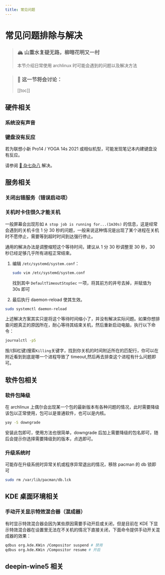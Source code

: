 ```yaml
---
title: 常见问题
---
```


# 常见问题排除与解决

> ### 🏔️ 山重水复疑无路，柳暗花明又一村
>
> 本节介绍日常使用 archlinux 时可能会遇到的问题以及解决方法

> ### 🔖 这一节将会讨论：
>
> [[toc]]

## 硬件相关

### 系统没有声音

### 键盘没有反应

若为联想小新 Pro14 / YOGA 14s 2021 或相似机型，可能发现笔记本内建键盘没有反应。

请参阅 [🥙 杂七杂八](../rookie/basic-install-detail.md#🥙-杂七杂八) 解决。

## 服务相关

### 关闭出错服务（错误启动项）

### 关机时卡住很久才能关机

一般屏幕会出现形如 `A stop job is running for...(1m30s)` 的信息，这是经常会遇到的关机卡住 1 分 30 秒的问题，一般来说这种情况是出现了某个进程在关机时不愿停止，需要等到超时时间到达强行停止。

通用的解决办法是调整缩短这个等待时间，建议从 1 分 30 秒调整至 30 秒，30 秒已经足够几乎所有进程正常结束。

1. 编辑 `/etc/systemd/system.conf`：

   ```bash
   sudo vim /etc/systemd/system.conf
   ```

   找到其中 `DefaultTimeoutStopSec` 一项，将其前方的井号去掉，并赋值为 30s 即可

2. 最后执行 daemon-reload 使其生效。

```bash
sudo systemctl daemon-reload
```

上述解决方案其实只是将这个等待时间缩小了，并没有解决实际问题。如果你想排查问题真正的原因所在，耐心等待其结束关机，然后重新启动电脑，执行以下命令：

```bash
journalctl -p5
```

按/(斜杠键)搜索`Killing`关键字，找到你关机的时间附近所在的匹配行，你可以在附近看到到底是哪一个进程导致了 timeout,然后再去排查这个进程有什么问题即可。

## 软件包相关

### 软件包降级

在 archlinux 上偶尔会出现某一个包的最新版本有各种问题的情况，此时需要降级该包以正常使用，包可以是普通软件，也可以是内核。

```bash
yay -S downgrade
```

安装此包即可，使用方法也很简单，downgrade 后加上需要降级的包名即可，随后会提示你选择需要降级到的版本，点选即可。

### 升级系统时

可能存在升级系统时异常关机或程序异常退出的情况，移除 pacman 的 db 锁即可

```bash
sudo rm /var/lib/pacman/db.lck
```

## KDE 桌面环境相关

### 手动开关显示特效混合器（混成器）

有时显示特效混合器会因为某些原因需要手动开启或关闭，但是目前在 KDE 下显示特效混合器在设置里无法在不关机的情况下直接关闭，下面命令提供手动开关混成器的效果：

```bash
qdbus org.kde.KWin /Compositor suspend # 禁用
qdbus org.kde.KWin /Compositor resume # 开启
```

## deepin-wine5 相关
